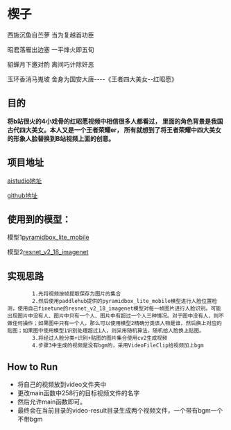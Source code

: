 # 楔子
西施沉鱼自苎萝 当为复越首功臣

昭君落雁出边塞 一平烽火即五旬

貂蝉月下邀对酌 离间巧计除奸恶

玉环香消马嵬坡 舍身为国安大唐----《王者四大美女--红昭愿》


## 目的
**将b站很火的4小戏骨的红昭愿视频中相信很多人都看过，
里面的角色背景是我国古代四大美女。本人又是一个王者荣耀er，
所有就想到了将王者荣耀中四大美女的形象人脸替换到B站视频上面的创意。**
## 项目地址
[aistudio地址](https://aistudio.baidu.com/aistudio/projectdetail/454586)

[github地址]()

## 使用到的模型：
模型1[pyramidbox_lite_mobile](https://www.paddlepaddle.org.cn/hubdetail?name=pyramidbox_lite_mobile&en_category=ObjectDetection)

模型2[resnet_v2_18_imagenet](https://www.paddlepaddle.org.cn/hubdetail?name=resnet_v2_18_imagenet&en_category=ImageClassification)
## 实现思路
        	1.先将视频按帧提取保存为图片的集合
            2.然后使用paddlehub提供的pyramidbox_lite_mobile模型进行人脸位置检测，使用自己finetune的resnet_v2_18_imagenet模型对每一帧图片进行人脸识别。可能出现图片中没有人、图片中只有一个人、图片中有超过一个人三种情况。对于图中没有人，则不做任何操作；如果图中只有一个人，那么可以使用模型2精确分类该人物是谁，然后换上对应的贴图；如果图中使用模型1识别处理超过1人，则采用随机算法，随机给人脸换上贴图。
        	3.将经过人脸分类+识别+贴图的图片集合使用cv2生成视频
            4.步骤3中生成的视频是没有bgm的，采用VideoFileClip给视频加上bgm

## How to Run
* 将自己的视频放到video文件夹中
* 更改main函数中258行的目标视频文件的名字
* 然后允许main函数即可。
* 最终会在当前目录的video-result目录生成两个视频文件，一个带有bgm一个不带bgm
